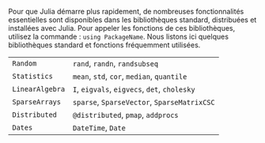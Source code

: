 Pour que Julia démarre plus rapidement, de nombreuses fonctionnalités
essentielles sont disponibles dans les bibliothèques standard, distribuées et
installées avec Julia. Pour appeler les fonctions de ces bibliothèques, utilisez
la commande : `using PackageName`. Nous listons ici quelques bibliothèques
standard et fonctions fréquemment utilisées.

|                 |                                              |
| --------------- | -------------------------------------------- |
| `Random`        | `rand`, `randn`, `randsubseq`                |
| `Statistics`    | `mean`, `std`, `cor`, `median`, `quantile`   |
| `LinearAlgebra` | `I`, `eigvals`, `eigvecs`, `det`, `cholesky` |
| `SparseArrays`  | `sparse`, `SparseVector`, `SparseMatrixCSC`  |
| `Distributed`   | `@distributed`, `pmap`, `addprocs`           |
| `Dates`         | `DateTime`, `Date`                           |


